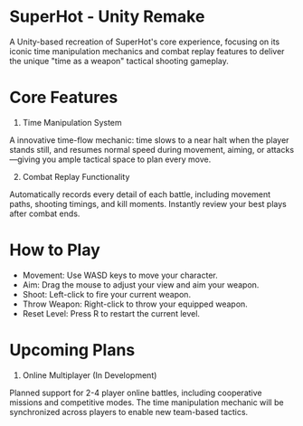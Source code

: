 # SuperHot - Unity Remake

A Unity-based recreation of SuperHot's core experience, focusing on its iconic time manipulation mechanics and combat replay features to deliver the unique "time as a weapon" tactical shooting gameplay.

# Core Features

1. Time Manipulation System

A innovative time-flow mechanic: time slows to a near halt when the player stands still, and resumes normal speed during movement, aiming, or attacks—giving you ample tactical space to plan every move.

2. Combat Replay Functionality

Automatically records every detail of each battle, including movement paths, shooting timings, and kill moments. Instantly review your best plays after combat ends.

# How to Play

* Movement: Use WASD keys to move your character.
* Aim: Drag the mouse to adjust your view and aim your weapon.
* Shoot: Left-click to fire your current weapon.
* Throw Weapon: Right-click to throw your equipped weapon.
* Reset Level: Press R to restart the current level.

# Upcoming Plans

1. Online Multiplayer (In Development)

Planned support for 2-4 player online battles, including cooperative missions and competitive modes. The time manipulation mechanic will be synchronized across players to enable new team-based tactics.